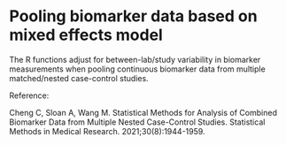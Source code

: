 # Pooling biomarker data based on mixed effects model

The  R functions adjust for between-lab/study variability in biomarker measurements when pooling continuous biomarker data from multiple matched/nested case-control studies.

Reference:

Cheng C, Sloan A, Wang M. Statistical Methods for Analysis of Combined Biomarker Data from Multiple Nested Case-Control Studies.  Statistical Methods in Medical Research. 2021;30(8):1944-1959.
